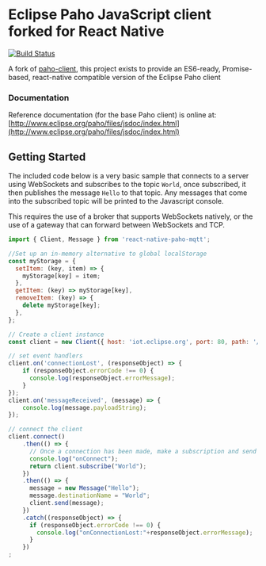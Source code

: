 # Eclipse Paho JavaScript client forked for React Native
[![Build Status](https://travis-ci.org/rh389/react-native-paho-mqtt.svg?branch=master)](https://travis-ci.org/rh389/react-native-paho-mqtt)

A fork of [paho-client](https://www.npmjs.com/package/paho-client), this project exists to provide an ES6-ready, Promise-based, react-native compatible version of the Eclipse Paho client

### Documentation

Reference documentation (for the base Paho client) is online at: [http://www.eclipse.org/paho/files/jsdoc/index.html](http://www.eclipse.org/paho/files/jsdoc/index.html)

## Getting Started

The included code below is a very basic sample that connects to a server using WebSockets and subscribes to the topic ```World```, once subscribed, it then publishes the message ```Hello``` to that topic. Any messages that come into the subscribed topic will be printed to the Javascript console.

This requires the use of a broker that supports WebSockets natively, or the use of a gateway that can forward between WebSockets and TCP.

```js
import { Client, Message } from 'react-native-paho-mqtt';

//Set up an in-memory alternative to global localStorage
const myStorage = {
  setItem: (key, item) => {
    myStorage[key] = item;
  },
  getItem: (key) => myStorage[key],
  removeItem: (key) => {
    delete myStorage[key];
  },
};

// Create a client instance
const client = new Client({ host: 'iot.eclipse.org', port: 80, path: '/ws', clientId: 'clientId', storage: myStorage });

// set event handlers
client.on('connectionLost', (responseObject) => {
    if (responseObject.errorCode !== 0) {
      console.log(responseObject.errorMessage);
    }
});
client.on('messageReceived', (message) => {
    console.log(message.payloadString);
});

// connect the client
client.connect()
    .then(() => {
      // Once a connection has been made, make a subscription and send a message.
      console.log("onConnect");
      return client.subscribe("World");
    })
    .then(() => {
      message = new Message("Hello");
      message.destinationName = "World";
      client.send(message);
    })
    .catch((responseObject) => {
      if (responseObject.errorCode !== 0) {
        console.log("onConnectionLost:"+responseObject.errorMessage);
      }
    })
;

```
